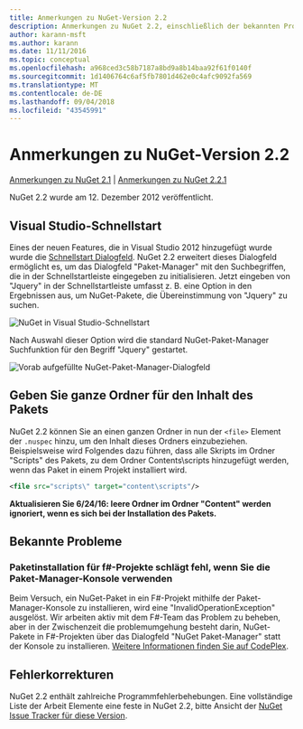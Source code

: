```yaml
---
title: Anmerkungen zu NuGet-Version 2.2
description: Anmerkungen zu NuGet 2.2, einschließlich der bekannten Probleme, Fehlerkorrekturen, hinzugefügter Features und DCRs.
author: karann-msft
ms.author: karann
ms.date: 11/11/2016
ms.topic: conceptual
ms.openlocfilehash: a968ced3c58b7187a8bd9a8b14baa92f61f0140f
ms.sourcegitcommit: 1d1406764c6af5fb7801d462e0c4afc9092fa569
ms.translationtype: MT
ms.contentlocale: de-DE
ms.lasthandoff: 09/04/2018
ms.locfileid: "43545991"
---
```

# <a name="nuget-22-release-notes"></a>Anmerkungen zu NuGet-Version 2.2

[Anmerkungen zu NuGet 2.1](../release-notes/nuget-2.1.md) | [Anmerkungen zu NuGet 2.2.1](../release-notes/nuget-2.2.1.md)

NuGet 2.2 wurde am 12. Dezember 2012 veröffentlicht.

## <a name="visual-studio-quick-launch"></a>Visual Studio-Schnellstart
Eines der neuen Features, die in Visual Studio 2012 hinzugefügt wurde wurde die [Schnellstart Dialogfeld](/visualstudio/ide/reference/quick-launch-environment-options-dialog-box). NuGet 2.2 erweitert dieses Dialogfeld ermöglicht es, um das Dialogfeld "Paket-Manager" mit den Suchbegriffen, die in der Schnellstartleiste eingegeben zu initialisieren. Jetzt eingeben von "Jquery" in der Schnellstartleiste umfasst z. B. eine Option in den Ergebnissen aus, um NuGet-Pakete, die Übereinstimmung von "Jquery" zu suchen.

![NuGet in Visual Studio-Schnellstart](./media/quick-launch.png)

Nach Auswahl dieser Option wird die standard NuGet-Paket-Manager Suchfunktion für den Begriff "Jquery" gestartet.

![Vorab aufgefüllte NuGet-Paket-Manager-Dialogfeld](./media/pkg-mgr-search-from-quick-launch.png)

## <a name="specify-entire-folder-for-package-contents"></a>Geben Sie ganze Ordner für den Inhalt des Pakets
NuGet 2.2 können Sie an einen ganzen Ordner in nun der `<file>` Element der `.nuspec` hinzu, um den Inhalt dieses Ordners einzubeziehen. Beispielsweise wird Folgendes dazu führen, dass alle Skripts im Ordner "Scripts" des Pakets, zu dem Ordner Contents\scripts hinzugefügt werden, wenn das Paket in einem Projekt installiert wird.

```xml
<file src="scripts\" target="content\scripts"/>
```

**Aktualisieren Sie 6/24/16: leere Ordner im Ordner "Content" werden ignoriert, wenn es sich bei der Installation des Pakets.**

## <a name="known-issues"></a>Bekannte Probleme

### <a name="package-installation-fails-for-f-projects-when-using-the-package-manager-console"></a>Paketinstallation für f#-Projekte schlägt fehl, wenn Sie die Paket-Manager-Konsole verwenden
Beim Versuch, ein NuGet-Paket in ein F#-Projekt mithilfe der Paket-Manager-Konsole zu installieren, wird eine "InvalidOperationException" ausgelöst. Wir arbeiten aktiv mit dem F#-Team das Problem zu beheben, aber in der Zwischenzeit die problemumgehung besteht darin, NuGet-Pakete in F#-Projekten über das Dialogfeld "NuGet Paket-Manager" statt der Konsole zu installieren. [Weitere Informationen finden Sie auf CodePlex](http://nuget.codeplex.com/workitem/2873).


## <a name="bug-fixes"></a>Fehlerkorrekturen
NuGet 2.2 enthält zahlreiche Programmfehlerbehebungen. Eine vollständige Liste der Arbeit Elemente eine feste in NuGet 2.2, bitte Ansicht der [NuGet Issue Tracker für diese Version](http://nuget.codeplex.com/workitem/list/advanced?keyword=&status=Closed&type=All&priority=All&release=NuGet%202.2&assignedTo=All&component=All&sortField=LastUpdatedDate&sortDirection=Descending&page=0).
